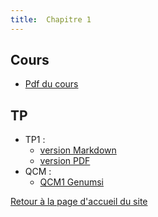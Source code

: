 ```yaml
---
title:  Chapitre 1
---
```


## Cours

* [Pdf du cours](chapitre1/Cours/Intro_var.pdf)

## TP 

* TP1 :
  * [version Markdown](chapitre1/TP1/1NSI-Chap1-Variables-TP1-git.md)
  * [version PDF](chapitre1/TP1/1NSI-Chap1-Variables-TP1-.pdf)
* QCM :
  * [QCM1 Genumsi](https://genumsi.inria.fr/qcm.php?h=e74b6446b2fb9380f06fe87ff3289bf4)






[Retour à la page d'accueil du site](https://parc-nsi.github.io/premiere-nsi/)
